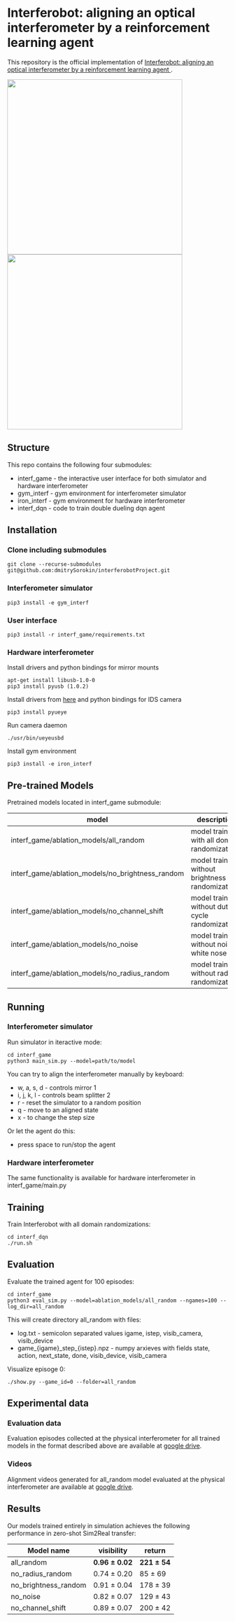 # Interferobot: aligning an optical interferometer by a reinforcement learning agent 

This repository is the official implementation of [Interferobot: aligning an optical interferometer by a reinforcement learning agent ](http://arxiv.org/abs/2006.02252).

<p float="center">
  <img src="gif/0.gif" width="400"/>
  <img src="gif/2.gif" width="400"/>
</p>


## Structure
This repo contains the following four submodules:

* interf_game - the interactive user interface for both simulator and hardware interferometer
* gym_interf  - gym environment for interferometer simulator  
* iron_interf  - gym environment for hardware interferometer
* interf_dqn  - code to train double dueling dqn agent


## Installation

### Clone including submodules 
```
git clone --recurse-submodules git@github.com:dmitrySorokin/interferobotProject.git
```

### Interferometer simulator
```
pip3 install -e gym_interf
```
### User interface 
```
pip3 install -r interf_game/requirements.txt
```

### Hardware interferometer
Install drivers  and python bindings for mirror mounts
```
apt-get install libusb-1.0-0
pip3 install pyusb (1.0.2)
```

Install drivers from [here](https://en.ids-imaging.com/download-ueye-emb-hardfloat.html
)  and python bindings for IDS camera 
```
pip3 install pyueye
```

Run camera daemon
```
./usr/bin/ueyeusbd
```

Install gym environment
```
pip3 install -e iron_interf
```

## Pre-trained Models

Pretrained models located in interf_game submodule:

| model | description | 
|---|---|
| interf_game/ablation_models/all_random | model trained with all doman randomizations | 
| interf_game/ablation_models/no_brightness_random |  model trained without brightness randomization | 
| interf_game/ablation_models/no_channel_shift | model trained without duty cycle randomization |
| interf_game/ablation_models/no_noise | model trained without noise white nose |
| interf_game/ablation_models/no_radius_random | model trained without radius randomization |

## Running

### Interferometer simulator 
Run simulator in iteractive mode:
```
cd interf_game
python3 main_sim.py --model=path/to/model
```

You can try to align the interferometer manually by keyboard:
* w, a, s, d - controls mirror 1
* i, j, k, l - controls beam splitter 2
* r - reset the simulator to a random position
* q - move to an aligned state
* x - to change the step size

Or let the agent do this:
* press space to run/stop the agent

### Hardware interferometer
The same functionality is available for hardware interferometer in interf_game/main.py

## Training

Train Interferobot with all domain randomizations:
```
cd interf_dqn
./run.sh
```

## Evaluation
Evaluate the trained agent for 100 episodes:
```
cd interf_game
python3 eval_sim.py --model=ablation_models/all_random --ngames=100 --log_dir=all_random
```
This will create directory all_random with files:
* log.txt - semicolon separated values igame, istep, visib_camera, visib_device
* game_{igame}\_step_{istep}.npz - numpy arxieves with fields state, action, next_state, done, visib_device, visib_camera


Visualize episoge 0: 
```
./show.py --game_id=0 --folder=all_random
```

## Experimental data

### Evaluation data 
Evaluation episodes collected at the physical interferometer for all trained models in the format described above are available at [google drive](https://drive.google.com/drive/folders/1hJ7qZNdD0RXapVm97u8iSA2aWGZymRJf?usp=sharing). 

### Videos
Alignment videos generated for all_random model evaluated at the physical interferometer are available at [google drive](https://drive.google.com/drive/folders/1aCN76hxIwY7zNbrZd84NIdNhdQE5yzfP?usp=sharing).

## Results

Our models trained entirely in simulation achieves the following performance in zero-shot Sim2Real transfer:

| Model name     | visibility | return |
| ------------------ |---------------- | -------------- |
| all_random          |  **0.96 ± 0.02** | **221 ± 54** |
| no_radius_random    | 0.74 ± 0.20     | 85 ± 69     |
| no_brightness_random | 0.91 ± 0.04     | 178 ± 39    |
| no_noise            | 0.82 ± 0.07     | 129 ± 43    |
| no_channel_shift     | 0.89 ± 0.07     | 200 ± 42    | 
